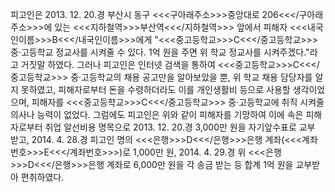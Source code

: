 피고인은 2013. 12. 20.경 부산시 동구 <<<구아래주소>>>중앙대로 206<<</구아래주소>>>에 있는 <<<지하철역>>>부산역<<</지하철역>>> 앞에서 피해자 <<<내국인이름>>>B<<</내국인이름>>>에게 "<<<중고등학교>>>C<<</중고등학교>>> 중·고등학교 정교사를 시켜줄 수 있다. 1억 원을 주면 위 학교 정교사를 시켜주겠다."라고 거짓말 하였다.
그러나 피고인은 인터넷 검색을 통하여 <<<중고등학교>>>C<<</중고등학교>>> 중·고등학교의 채용 공고만을 알아보았을 뿐, 위 학교 채용 담당자를 알지 못하였고, 피해자로부터 돈을 수령하더라도 이를 개인생활비 등으로 사용할 생각이었으며, 피해자를 <<<중고등학교>>>C<<</중고등학교>>> 중·고등학교에 취직 시켜줄 의사나 능력이 없었다.
그럼에도 피고인은 위와 같이 피해자를 기망하여 이에 속은 피해자로부터 취업 알선비용 명목으로 2013. 12. 20.경 3,000만 원을 자기앞수표로 교부 받고, 2014. 4. 28.경 피고인 명의 <<<은행>>>D<<</은행>>>은행 계좌(<<<계좌번호>>>E<<</계좌번호>>>)로 1,000만 원, 2014. 4. 29.경 위 <<<은행>>>D<<</은행>>>은행 계좌로 6,000만 원을 각 송금 받는 등 합계 1억 원을 교부받아 편취하였다.